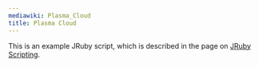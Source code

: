 ```yaml
---
mediawiki: Plasma_Cloud
title: Plasma Cloud
---
```


This is an example JRuby script, which is described in the page on [JRuby Scripting](/scripting/jruby#example-generating-a-plasma-cloud).
